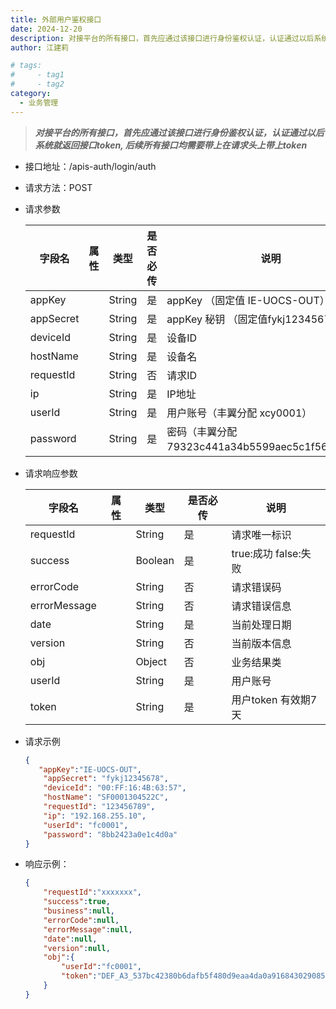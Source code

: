 ```yaml
---
title: 外部用户鉴权接口
date: 2024-12-20
description: 对接平台的所有接口，首先应通过该接口进行身份鉴权认证，认证通过以后系统就返回接口token, 后续所有接口均需要带上在请求头上带上token
author: 江建莉

# tags:
#     - tag1
#     - tag2
category:
  - 业务管理
---
```


<!-- ### 外部用户鉴权接口 
*更新时间： 2024-12-13* -->
> ***对接平台的所有接口，首先应通过该接口进行身份鉴权认证，认证通过以后系统就返回接口token, 后续所有接口均需要带上在请求头上带上token***

- 接口地址：/apis-auth/login/auth
- 请求方法：POST
- 请求参数

    |字段名			|属性	    |类型	|是否必传	|说明                                            |
    |---------------|-----------|-------|-----------|------------------------------------------------|
    |appKey			|		    |String	|是			|appKey （固定值 IE-UOCS-OUT）                   |
    |appSecret		|		    |String	|是			|appKey 秘钥 （固定值fykj12345678）              |
    |deviceId		|		    |String	|是			|设备ID                                          |
    |hostName		|		    |String	|是			|设备名                                          |
    |requestId		|		    |String	|否			|请求ID                                          |
    |ip		  		|		    |String	|是			|IP地址                                          |
    |userId			|		    |String	|是			|用户账号（丰翼分配 xcy0001）                    |
    |password		|		    |String	|是			|密码（丰翼分配79323c441a34b5599aec5c1f56eda196）|
- 请求响应参数

    |字段名	 		|属性	    |类型	|是否必传	|说明	                                        |
    |---------------|-----------|-------|-----------|-----------------------------------------------|
    |requestId		|			|String	|是			|请求唯一标识                                   |
    |success		|			|Boolean|是			|true:成功 false:失败                           |
    |errorCode		|			|String	|否			|请求错误码                                     |
    |errorMessage	|			|String	|否			|请求错误信息                                   |
    |date		   	| 			|String	|是			|当前处理日期                                   |
    |version		|			|String	|否			|当前版本信息                                   |
    |obj			|			|Object	|否			|业务结果类                                     |
    |userId				|		|String	|是			|用户账号                                       |
    |token				|		|String	|是			|用户token 有效期7天                            |
		
- 请求示例
    ```json
    {
       "appKey":"IE-UOCS-OUT",
        "appSecret": "fykj12345678",
        "deviceId": "00:FF:16:4B:63:57",
        "hostName": "SF0001304522C",
        "requestId": "123456789",
        "ip": "192.168.255.10",
        "userId": "fc0001",
        "password": "8bb2423a0e1c4d0a"
    }
    ```
- 响应示例：
    ```json
    {
        "requestId":"xxxxxxx",
        "success":true,
        "business":null,
        "errorCode":null,
        "errorMessage":null,
        "date":null,
        "version":null,
        "obj":{
    		"userId":"fc0001",
            "token":"DEF_A3_537bc42380b6dafb5f480d9eaa4da0a91684302908599"
        }
    }
    ```